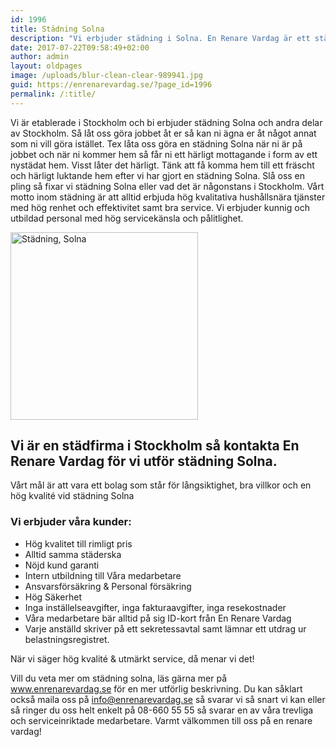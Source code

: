 ```yaml
---
id: 1996
title: Städning Solna
description: "Vi erbjuder städning i Solna. En Renare Vardag är ett städföretag som jobbar professionellt inom städ och lokalvårdstjänster till hög kvalité."
date: 2017-07-22T09:58:49+02:00
author: admin
layout: oldpages
image: /uploads/blur-clean-clear-989941.jpg
guid: https://enrenarevardag.se/?page_id=1996
permalink: /:title/
---
```

Vi är etablerade i Stockholm och bi erbjuder städning Solna och andra delar av Stockholm. Så låt oss göra jobbet åt er så kan ni ägna er åt något annat som ni vill göra istället. Tex låta oss göra en städning Solna när ni är på jobbet och när ni kommer hem så får ni ett härligt mottagande i form av ett nystädat hem. Visst låter det härligt. Tänk att få komma hem till ett fräscht och härligt luktande hem efter vi har gjort en städning Solna. Slå oss en pling så fixar vi städning Solna eller vad det är någonstans i Stockholm. Vårt motto inom städning är att alltid erbjuda hög kvalitativa hushållsnära tjänster med hög renhet och effektivitet samt bra service. Vi erbjuder kunnig och utbildad personal med hög servicekänsla och pålitlighet.

[<img class="size-medium wp-image-1997 aligncenter" src="https://enrenarevardag.se/wp-content/uploads/2017/07/Flyttstädning-4-300x300.jpg" alt="Städning, Solna" width="300" height="300" srcset="https://enrenarevardag.se/wp-content/uploads/2017/07/Flyttstädning-4-300x300.jpg 300w, https://enrenarevardag.se/wp-content/uploads/2017/07/Flyttstädning-4-150x150.jpg 150w, https://enrenarevardag.se/wp-content/uploads/2017/07/Flyttstädning-4-125x125.jpg 125w, https://enrenarevardag.se/wp-content/uploads/2017/07/Flyttstädning-4.jpg 450w" sizes="(max-width: 300px) 100vw, 300px" />](https://enrenarevardag.se/pris/) 

## Vi är en städfirma i Stockholm så kontakta En Renare Vardag för vi utför städning Solna.

Vårt mål är att vara ett bolag som står för långsiktighet, bra villkor och en hög kvalité vid städning Solna

### Vi erbjuder våra kunder:

* Hög kvalitet till rimligt pris  
* Alltid samma städerska  
* Nöjd kund garanti  
* Intern utbildning till Våra medarbetare  
* Ansvarsförsäkring & Personal försäkring  
* Hög Säkerhet  
* Inga inställelseavgifter, inga fakturaavgifter, inga resekostnader  
* Våra medarbetare bär alltid på sig ID-kort från En Renare Vardag  
* Varje anställd skriver på ett sekretessavtal samt lämnar ett utdrag ur belastningsregistret.

När vi säger hög kvalité & utmärkt service, då menar vi det!

Vill du veta mer om städning solna, läs gärna mer på www.enrenarevardag.se för en mer utförlig beskrivning. Du kan såklart också maila oss på info@enrenarevardag.se så svarar vi så snart vi kan eller så ringer du oss helt enkelt på 08-660 55 55 så svarar en av våra trevliga och serviceinriktade medarbetare. Varmt välkommen till oss på en renare vardag!